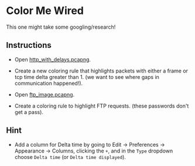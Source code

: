 # Color Me Wired

This one might take some googling/research!

## Instructions

- Open [http_with_delays.pcapng](Captures/http_with_delays.pcapng).

- Create a new coloring rule that highlights packets with either a frame or tcp time delta greater than 1. (we want to see where gaps in communication happened!).

- Open [ftp_image.pcapng](Captures/ftp_image.pcapng).

- Create a coloring rule to highlight FTP requests. (these passwords don't get a pass).

## Hint

- Add a column for Delta time by going to Edit -> Preferences -> Appearance -> Columns, clicking the `+`, and in the `Type` dropdown choose `Delta time` (or `Delta time displayed`).
